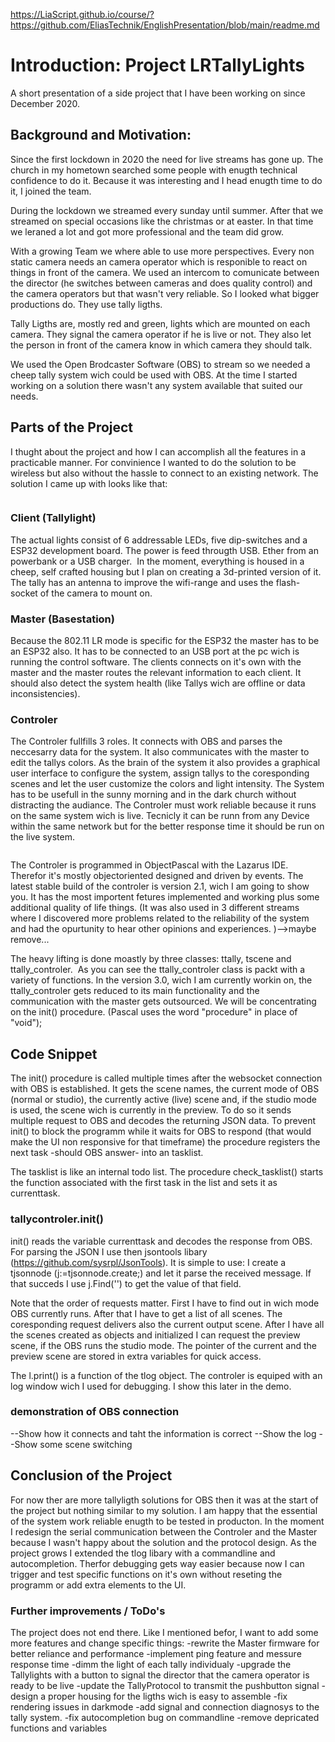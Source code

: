https://LiaScript.github.io/course/?https://github.com/EliasTechnik/EnglishPresentation/blob/main/readme.md
# Introduction: Project LRTallyLights

A short presentation of a side project that I have been working on since December 2020. 

## Background  and Motivation:
Since the first lockdown in 2020 the need for live streams has gone up. The church in my hometown searched some people with enugth technical confidence to do it. Because it was interesting and I head enugth time to do it, I joined the team.

During the lockdown we streamed every sunday until summer. After that we streamed on special occasions like the christmas or at easter. In that time we leraned a lot and got more professional and the team did grow.

With a growing Team we where able to use more perspectives. Every non static camera needs an camera operator which is responible to react on things in front of the camera. 
We used an intercom to comunicate between the director (he switches between cameras and does quality control) and the camera operators but that wasn't very reliable. So I looked what bigger productions do. They use tally ligths. 

Tally Ligths are, mostly red and green, lights which are mounted on each camera. They signal the camera operator if he is live or not. They also let the person in front of the camera know in which camera they should talk. 

We used the Open Brodcaster Software (OBS) to stream so we needed a cheep tally system wich could be used with OBS. At the time I started working on a solution there wasn't any system available that suited our needs. 

## Parts of the Project

I thught about the project and how I can accomplish all the features in a practicable manner. For convinience I wanted to do the solution to be wireless but also without the hassle to connect to an existing network. The solution I came up with looks like that: 

<image overview.png>

### Client (Tallylight)

The actual lights consist of 6 addressable LEDs, five dip-switches and a ESP32 development board. The power is feed througth USB. Ether from an powerbank or a USB charger.
<image ClientInsight>
In the moment, everything is housed in a cheep, self crafted housing but I plan on creating a 3d-printed version of it. The tally has an antenna to improve the wifi-range and uses the flash-socket of the camera to mount on.
<image ClientOn Camera>

### Master (Basestation)

Because the 802.11 LR mode is specific for the ESP32 the master has to be an ESP32 also. It has to be connected to an USB port at the pc wich is running the control software. The clients connects on it's own with the master and the master routes the relevant information to each client. It should also detect the system health (like Tallys wich are offline or data inconsistencies). 
<image MasterClosed>
<image MasterOpened>

### Controler 
The Controler fullfills 3 roles. It connects with OBS and parses the neccesarry data for the system. It also communicates with the master to edit the tallys colors. As the brain of the system it also
provides a graphical user interface to configure the system, assign tallys to the coresponding scenes and let the user customize the colors and light intensity. The System has to be usefull in the sunny morning and in the dark church without distracting the audiance. The Controler must work reliable because it runs on the same system wich is live. Tecnicly it can be runn from any Device within the same network but for the better response time it should be run on the live system. 

<image ControlerUIConnected>

The Controler is programmed in ObjectPascal with the Lazarus IDE. Therefor it's mostly objectoriented designed and driven by events. The latest stable build of the controler is version 2.1, wich I am going to show you. It has the most importent fetures implemented and working plus some additional quality of life things. (It was also used in 3 different streams where I discovered more problems related to the reliability of the system and had the opurtunity to hear other opinions and experiences. )-->maybe remove...

The heavy lifting is done moastly by three classes: ttally, tscene and ttally_controler.
<image classdiagram>
As you can see the ttally_controler class is packt with a variety of functions. In the version 3.0, wich I am currently workin on, the ttally_controler gets reduced to its main functionality and the communication with the master gets outsourced. We will be concentrating on the init() procedure. (Pascal uses the word "procedure" in place of "void"); 

## Code Snippet
The init() procedure is called multiple times after the websocket connection with OBS is established. It gets the scene names, the current mode of OBS (normal or studio), the currently active (live) scene and, if the studio mode is used, the scene wich is currently in the preview. To do so it sends multiple request to OBS and decodes the returning JSON data. To prevent init() to block the programm while it waits for OBS to respond (that would make the UI non responsive for that timeframe) the procedure registers the next task -should OBS answer- into an tasklist.

The tasklist is like an internal todo list. The procedure check_tasklist() starts the function associated with the first task in the list and sets it as currenttask.

### tallycontroler.init()
init() reads the variable currenttask and decodes the response from OBS. For parsing the JSON I use then jsontools libary (https://github.com/sysrpl/JsonTools). It is simple to use: I create a tjsonnode (j:=tjsonnode.create;) and let it parse the received message. If that succeds I use j.Find('<keyword>') to get the value of that field.

Note that the order of requests matter. First I have to find out in wich mode OBS currently runs. After that I have to get a list of all scenes. The coresponding request delivers also the current output scene. After I have all the scenes created as objects and initialized I can request the preview scene, if the OBS runs the studio mode. The pointer of the current and the preview scene are  stored in extra variables for quick access.

The l.print() is a function of the tlog object. The controler is equiped with an log window wich I used for debugging. I show this later in the demo.

### demonstration of OBS connection
--Show how it connects and taht the information is correct
--Show the log
--Show some scene switching

## Conclusion of the Project

For now ther are more tallyligth solutions for OBS then it was at the start of the project but nothing similar to my solution. I am happy that the essential of the system work reliable enugth to be tested in producton. In the moment I redesign the serial communication between the Controler and the Master because I wasn't happy about the solution and the protocol design. As the project grows I extended the tlog libary with a commandline and autocompletion. Therfor debugging gets way easier because now I can trigger and test specific functions on it's own without reseting the programm or add extra elements to the UI.  

### Further improvements / ToDo's

The project does not end there. Like I mentioned befor, I want to add some more features and change specific things:
    -rewrite the Master firmware for better reliance and performance
    -implement ping feature and messure response time
    -dimm the light of each tally individualy
    -upgrade the Tallylights with a button to signal the director that the camera operator is ready to be live
    -update the TallyProtocol to transmit the pushbutton signal
    -design a proper housing for the ligths wich is easy to assemble
    -fix rendering issues in darkmode 
    -add signal and connection diagnosys to the tally system.
    -fix autocompletion bug on commandline
    -remove depricated functions and variables